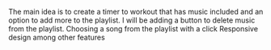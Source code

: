 The main idea is to create a timer to workout that has music included and an option to add more to the playlist.
I will be adding a button to delete music from the playlist.
Choosing a song from the playlist with a click
Responsive design
among other features 
